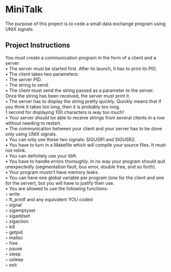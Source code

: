 # MiniTalk
The purpose of this project is to code a small data exchange program
using UNIX signals.

## Project Instructions
You must create a communication program in the form of a client and a server.<br>
• The server must be started first. After its launch, it has to print its PID.<br>
• The client takes two parameters:<br>
    ◦ The server PID.<br>
    ◦ The string to send.<br>
    • The client must send the string passed as a parameter to the server.<br>
Once the string has been received, the server must print it.<br>
• The server has to display the string pretty quickly. Quickly means that if you think it takes too long, then it is probably too long.<br>
1 second for displaying 100 characters is way too much!<br>
• Your server should be able to receive strings from several clients in a row without needing to restart.<br>
• The communication between your client and your server has to be done only using UNIX signals.<br>
• You can only use these two signals: SIGUSR1 and SIGUSR2.<br>
• You have to turn in a Makefile which will compile your source files. It must not relink.<br>
• You can definitely use your libft.<br>
• You have to handle errors thoroughly. In no way your program should quit unexpectedly (segmentation fault, bus error, double free, and so forth).<br>
• Your program mustn’t have memory leaks.<br>
• You can have one global variable per program (one for the client and one for the server), but you will have to justify their use.<br>
• You are allowed to use the following functions:<br>
    ◦ write<br>
    ◦ ft_printf and any equivalent YOU coded<br>
    ◦ signal<br>
    ◦ sigemptyset<br>
    ◦ sigaddset<br>
    ◦ sigaction<br>
    ◦ kill<br>
    ◦ getpid<br>
    ◦ malloc<br>
    ◦ free<br>
    ◦ pause<br>
    ◦ sleep<br>
    ◦ usleep<br>
    ◦ exit<br>
